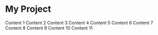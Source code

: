 # My Project
Content 1
Content 2
Content 3
Content 4
Content 5
Content 6
Content 7
Content 8
Content 9
Content 10
Content 11
